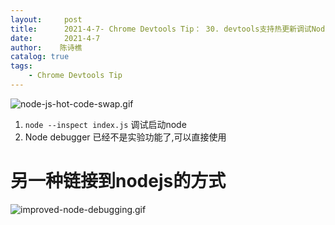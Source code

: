 ```yaml
---
layout:     post
title:      2021-4-7- Chrome Devtools Tip： 30. devtools支持热更新调试Nodejs
date:       2021-4-7
author:    陈诗樵
catalog: true
tags:
    - Chrome Devtools Tip
---
```


![node-js-hot-code-swap.gif](https://upload-images.jianshu.io/upload_images/8156292-2bebd4c7dccc92ee.gif?imageMogr2/auto-orient/strip)
1. `node --inspect index.js` 调试启动node
2. Node debugger 已经不是实验功能了,可以直接使用

# 另一种链接到nodejs的方式
![improved-node-debugging.gif](https://upload-images.jianshu.io/upload_images/8156292-575d26b4b49712c2.gif?imageMogr2/auto-orient/strip)
